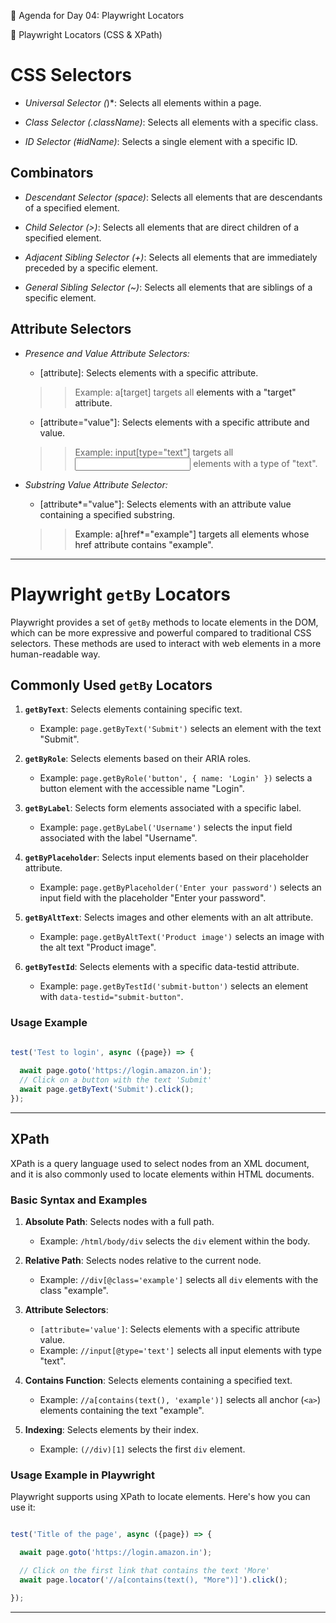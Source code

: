 📑 Agenda for Day 04: Playwright Locators

📌 Playwright Locators (CSS & XPath)
# CSS Selectors
- *Universal Selector (*)*: Selects all elements within a page.

- *Class Selector (.className)*: Selects all elements with a specific class.

- *ID Selector (#idName)*: Selects a single element with a specific ID.

## Combinators
- *Descendant Selector (space)*: Selects all elements that are descendants of a specified element.

- *Child Selector (>)*: Selects all elements that are direct children of a specified element.

- *Adjacent Sibling Selector (+)*: Selects all elements that are immediately preceded by a specific element.

- *General Sibling Selector (~)*: Selects all elements that are siblings of a specific element.

## Attribute Selectors
- *Presence and Value Attribute Selectors:*

    - [attribute]: Selects elements with a specific attribute.
    >> Example: a[target] targets all <a> elements with a "target" attribute.
    - [attribute="value"]: Selects elements with a specific attribute and value.
    >> Example: input[type="text"] targets all <input> elements with a type of "text".

- *Substring Value Attribute Selector:* 

    - [attribute*="value"]: Selects elements with an attribute value containing a specified substring.
    >> Example: a[href*="example"] targets all <a> elements whose href attribute contains "example".
---------------------------------------------------------------------------------------------
# Playwright `getBy` Locators
Playwright provides a set of `getBy` methods to locate elements in the DOM, which can be more expressive and powerful compared to traditional CSS selectors. These methods are used to interact with web elements in a more human-readable way.

## Commonly Used `getBy` Locators

1. **`getByText`**: Selects elements containing specific text.
   - Example: `page.getByText('Submit')` selects an element with the text "Submit".

2. **`getByRole`**: Selects elements based on their ARIA roles.
   - Example: `page.getByRole('button', { name: 'Login' })` selects a button element with the accessible name "Login".

3. **`getByLabel`**: Selects form elements associated with a specific label.
   - Example: `page.getByLabel('Username')` selects the input field associated with the label "Username".

4. **`getByPlaceholder`**: Selects input elements based on their placeholder attribute.
   - Example: `page.getByPlaceholder('Enter your password')` selects an input field with the placeholder "Enter your password".

5. **`getByAltText`**: Selects images and other elements with an alt attribute.
   - Example: `page.getByAltText('Product image')` selects an image with the alt text "Product image".

6. **`getByTestId`**: Selects elements with a specific data-testid attribute.
   - Example: `page.getByTestId('submit-button')` selects an element with `data-testid="submit-button"`.

### Usage Example
```javascript

test('Test to login', async ({page}) => {
  
  await page.goto('https://login.amazon.in');
  // Click on a button with the text 'Submit'
  await page.getByText('Submit').click();
});
```
--------------------------------------------------------------------------------------
## XPath
XPath is a query language used to select nodes from an XML document, and it is also commonly used to locate elements within HTML documents.

### Basic Syntax and Examples

1. **Absolute Path**: Selects nodes with a full path.
   - Example: `/html/body/div` selects the `div` element within the body.

2. **Relative Path**: Selects nodes relative to the current node.
   - Example: `//div[@class='example']` selects all `div` elements with the class "example".

3. **Attribute Selectors**:
   - `[attribute='value']`: Selects elements with a specific attribute value.
   - Example: `//input[@type='text']` selects all input elements with type "text".

4. **Contains Function**: Selects elements containing a specified text.
   - Example: `//a[contains(text(), 'example')]` selects all anchor (`<a>`) elements containing the text "example".

5. **Indexing**: Selects elements by their index.
   - Example: `(//div)[1]` selects the first `div` element.

### Usage Example in Playwright
Playwright supports using XPath to locate elements. Here's how you can use it:

```javascript

test('Title of the page', async ({page}) => {

  await page.goto('https://login.amazon.in');

  // Click on the first link that contains the text 'More'
  await page.locator('//a[contains(text(), "More")]').click();

});
```
---------------------------------------------------------------------------------------------
